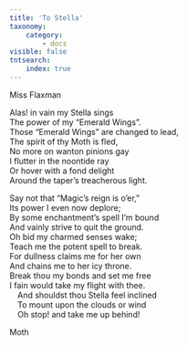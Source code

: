 ```yaml
---
title: 'To Stella'
taxonomy:
    category:
        - docs
visible: false
tntsearch:
    index: true
---
```


<div class="author">Miss Flaxman</div>

Alas! in vain my Stella sings  
The power of my “Emerald Wings”.  
Those “Emerald Wings” are changed to lead,  
The spirit of thy Moth is fled,  
No more on wanton pinions gay  
I flutter in the noontide ray  
Or hover with a fond delight  
Around the taper’s treacherous light.

Say not that “Magic’s reign is o’er,”  
Its power I even now deplore;  
By some enchantment’s spell I’m bound  
And vainly strive to quit the ground.  
Oh bid my charmed senses wake;  
Teach me the potent spell to break.  
For dullness claims me for her own  
And chains me to her icy throne.  
Break thou my bonds and set me free  
I fain would take my flight with thee.  
&emsp;And shouldst thou Stella feel inclined  
&emsp;To mount upon the clouds or wind  
&emsp;Oh stop! and take me up behind!

Moth